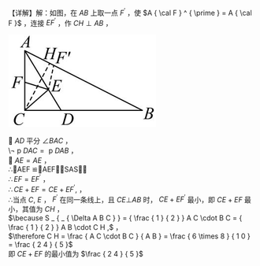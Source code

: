 【详解】解：如图，在 $A B$ 上取一点 $F ^ { \prime }$ ，使 $A { \cal F } ^ { \prime } = A { \cal F }$ ，连接 $E F ^ { \prime }$ ，作 $C H \perp A B$ ，

![](<../../qs_image_DB/专题2-1__将军饮马等8类常见最值问题（解析版）/622240812d9c05cbc3aa560b7b3ce858585795943df408bd6a26107f385e172c.jpg>)

 $A D$ 平分 $\angle B A C$ ，  
$\setminus \neg { \textrm { p } } D A C = \textrm { p } D A B$ ，  
 $A E = A E$ ，  
∴AEF ≌AEFSAS，  
$\therefore E F = E F ^ { \prime }$ ，  
$\therefore C E + E F = C E + E F ^ { \prime } ,$ ，  
∴当点 $C , \ E$ ， $F ^ { \prime }$ 在同一条线上，且 $C E \bot A B$ 时， $C E + E F ^ { \prime }$ 最小，即 $C E + E F$ 最小，其值为 $C H$ ，  
$\because S _ { _ { \Delta A B C } } = { \frac { 1 } { 2 } } A C \cdot B C = { \frac { 1 } { 2 } } A B \cdot C H ,$ ，  
$\therefore C H = \frac { A C \cdot B C } { A B } = \frac { 6 \times 8 } { 1 0 } = \frac { 2 4 } { 5 }$   
即 $C E + E F$ 的最小值为 $\frac { 2 4 } { 5 }$
